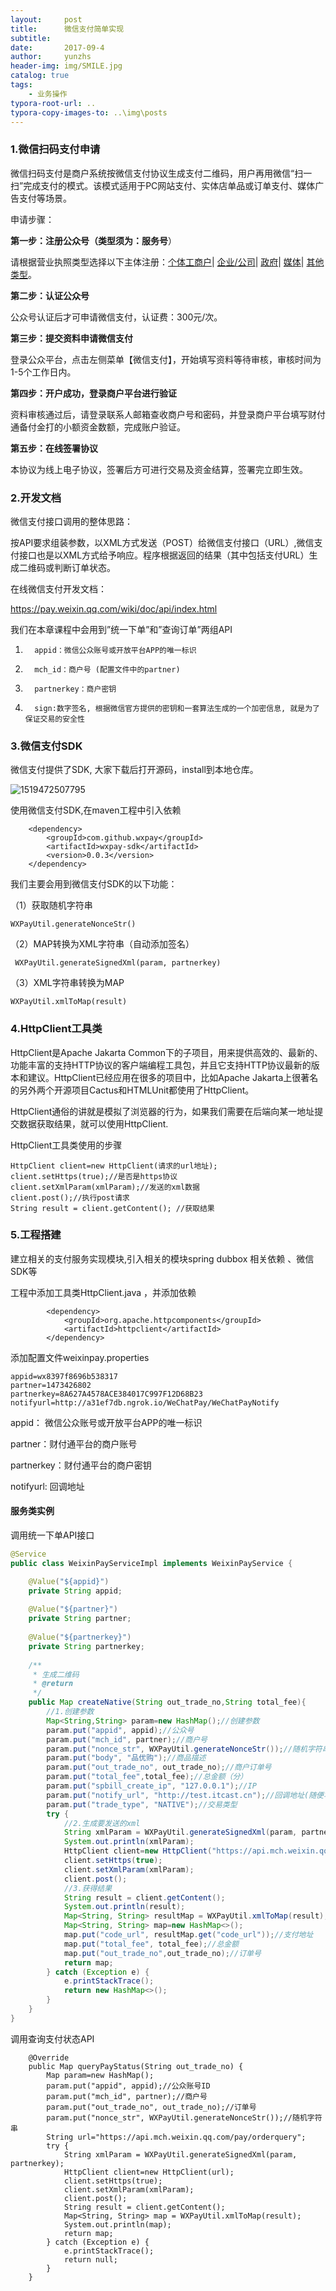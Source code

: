 ```yaml
---
layout:     post
title:      微信支付简单实现
subtitle:   
date:       2017-09-4
author:     yunzhs
header-img: img/SMILE.jpg
catalog: true
tags:
    - 业务操作
typora-root-url: ..
typora-copy-images-to: ..\img\posts
---
```




### 1.微信扫码支付申请

微信扫码支付是商户系统按微信支付协议生成支付二维码，用户再用微信“扫一扫”完成支付的模式。该模式适用于PC网站支付、实体店单品或订单支付、媒体广告支付等场景。

申请步骤：

**第一步：注册公众号（类型须为：服务号**）

请根据营业执照类型选择以下主体注册：[个体工商户](http://kf.qq.com/faq/120911VrYVrA151009JB3i2Q.html)| [企业/公司](http://kf.qq.com/faq/120911VrYVrA151013MfYvYV.html)| [政府](http://kf.qq.com/faq/161220eaAJjE161220IJn6zU.html)| [媒体](http://kf.qq.com/faq/161220IFBJFv161220YnqAbQ.html)| [其他类型](http://kf.qq.com/faq/120911VrYVrA151013nYFZ7Z.html)。

**第二步：认证公众号**

公众号认证后才可申请微信支付，认证费：300元/次。

**第三步：提交资料申请微信支付**

登录公众平台，点击左侧菜单【微信支付】，开始填写资料等待审核，审核时间为1-5个工作日内。

**第四步：开户成功，登录商户平台进行验证**

资料审核通过后，请登录联系人邮箱查收商户号和密码，并登录商户平台填写财付通备付金打的小额资金数额，完成账户验证。

**第五步：在线签署协议**

本协议为线上电子协议，签署后方可进行交易及资金结算，签署完立即生效。



### 2.开发文档

微信支付接口调用的整体思路：

按API要求组装参数，以XML方式发送（POST）给微信支付接口（URL）,微信支付接口也是以XML方式给予响应。程序根据返回的结果（其中包括支付URL）生成二维码或判断订单状态。

在线微信支付开发文档：

<https://pay.weixin.qq.com/wiki/doc/api/index.html>

我们在本章课程中会用到”统一下单”和”查询订单”两组API  



1.       appid：微信公众账号或开放平台APP的唯一标识

2.       mch_id：商户号 (配置文件中的partner)

3.       partnerkey：商户密钥

4.       sign:数字签名, 根据微信官方提供的密钥和一套算法生成的一个加密信息, 就是为了保证交易的安全性


### 3.微信支付SDK

微信支付提供了SDK, 大家下载后打开源码，install到本地仓库。

![1519472507795](/img/posts/1519472507795.png)

使用微信支付SDK,在maven工程中引入依赖

```
	<dependency>
		<groupId>com.github.wxpay</groupId>
		<artifactId>wxpay-sdk</artifactId>
		<version>0.0.3</version>
	</dependency>

```

我们主要会用到微信支付SDK的以下功能：

（1）获取随机字符串

```
WXPayUtil.generateNonceStr()
```

（2）MAP转换为XML字符串（自动添加签名）

```
 WXPayUtil.generateSignedXml(param, partnerkey)
```

（3）XML字符串转换为MAP

```
WXPayUtil.xmlToMap(result)
```



### 4.HttpClient工具类

HttpClient是Apache Jakarta Common下的子项目，用来提供高效的、最新的、功能丰富的支持HTTP协议的客户端编程工具包，并且它支持HTTP协议最新的版本和建议。HttpClient已经应用在很多的项目中，比如Apache Jakarta上很著名的另外两个开源项目Cactus和HTMLUnit都使用了HttpClient。

HttpClient通俗的讲就是模拟了浏览器的行为，如果我们需要在后端向某一地址提交数据获取结果，就可以使用HttpClient.

HttpClient工具类使用的步骤

````
HttpClient client=new HttpClient(请求的url地址);
client.setHttps(true);//是否是https协议
client.setXmlParam(xmlParam);//发送的xml数据
client.post();//执行post请求
String result = client.getContent(); //获取结果
````

### 5.工程搭建

建立相关的支付服务实现模块,引入相关的模块spring  dubbox 相关依赖 、微信SDK等

工程中添加工具类HttpClient.java ，并添加依赖

```
	  	<dependency>
	  		<groupId>org.apache.httpcomponents</groupId>
	  		<artifactId>httpclient</artifactId>	  		
	  	</dependency>
```

添加配置文件weixinpay.properties

```
appid=wx8397f8696b538317
partner=1473426802
partnerkey=8A627A4578ACE384017C997F12D68B23
notifyurl=http://a31ef7db.ngrok.io/WeChatPay/WeChatPayNotify
```

appid： 微信公众账号或开放平台APP的唯一标识

partner：财付通平台的商户账号

partnerkey：财付通平台的商户密钥

notifyurl: 回调地址



#### 服务类实例

调用统一下单API接口

```java
@Service
public class WeixinPayServiceImpl implements WeixinPayService {

	@Value("${appid}")
	private String appid;
	
	@Value("${partner}")
	private String partner;
	
	@Value("${partnerkey}")
	private String partnerkey;
	
	/**
	 * 生成二维码
	 * @return
	 */
	public Map createNative(String out_trade_no,String total_fee){
		//1.创建参数
		Map<String,String> param=new HashMap();//创建参数
		param.put("appid", appid);//公众号
		param.put("mch_id", partner);//商户号
		param.put("nonce_str", WXPayUtil.generateNonceStr());//随机字符串		
		param.put("body", "品优购");//商品描述
		param.put("out_trade_no", out_trade_no);//商户订单号
		param.put("total_fee",total_fee);//总金额（分）
		param.put("spbill_create_ip", "127.0.0.1");//IP
		param.put("notify_url", "http://test.itcast.cn");//回调地址(随便写)
		param.put("trade_type", "NATIVE");//交易类型
		try {
			//2.生成要发送的xml 
			String xmlParam = WXPayUtil.generateSignedXml(param, partnerkey);
			System.out.println(xmlParam);	
			HttpClient client=new HttpClient("https://api.mch.weixin.qq.com/pay/unifiedorder");
			client.setHttps(true);
			client.setXmlParam(xmlParam);
			client.post();		
			//3.获得结果 
			String result = client.getContent();
			System.out.println(result);
			Map<String, String> resultMap = WXPayUtil.xmlToMap(result);			
			Map<String, String> map=new HashMap<>();
			map.put("code_url", resultMap.get("code_url"));//支付地址
			map.put("total_fee", total_fee);//总金额
			map.put("out_trade_no",out_trade_no);//订单号
			return map;
		} catch (Exception e) {
			e.printStackTrace();
			return new HashMap<>();
		}			
	}
}
```

调用查询支付状态API

```
	@Override
	public Map queryPayStatus(String out_trade_no) {
		Map param=new HashMap();
		param.put("appid", appid);//公众账号ID
		param.put("mch_id", partner);//商户号
		param.put("out_trade_no", out_trade_no);//订单号
		param.put("nonce_str", WXPayUtil.generateNonceStr());//随机字符串
		String url="https://api.mch.weixin.qq.com/pay/orderquery";		
		try {
			String xmlParam = WXPayUtil.generateSignedXml(param, partnerkey);	
			HttpClient client=new HttpClient(url);
			client.setHttps(true);
			client.setXmlParam(xmlParam);
			client.post();
			String result = client.getContent();			
			Map<String, String> map = WXPayUtil.xmlToMap(result);
			System.out.println(map);
			return map;			
		} catch (Exception e) {
			e.printStackTrace();
			return null;
		}	
	}
```





